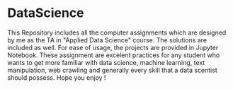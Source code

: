 # DataScience
This Repository includes all the computer assignments which are designed by me as the TA in "Applied Data Science" course.
The solutions are included as well. 
For ease of usage, the projects are provided in Jupyter Notebook.
These assignment are excelent practices for any student who wants to get more familiar with data science, machine learning, text manipulation, web crawling and generally every skill that a data scentist should possess.
Hope you enjoy !
